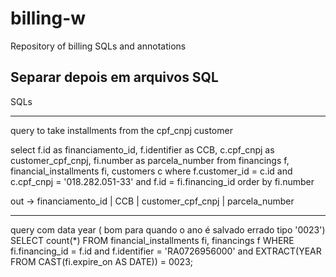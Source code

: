 # billing-w
Repository of billing SQLs and annotations

## Separar depois em arquivos SQL

SQLs

----------------------------------------------------------------------
query to take installments from the cpf_cnpj customer

select f.id as financiamento_id, f.identifier as CCB, c.cpf_cnpj as customer_cpf_cnpj, fi.number as parcela_number from financings f, financial_installments fi, customers c 
    where f.customer_id = c.id and c.cpf_cnpj = '018.282.051-33' and f.id = fi.financing_id order by fi.number
    
out -> financiamento_id | CCB | customer_cpf_cnpj | parcela_number

--------------------------------------------------------------------------------


query com data year ( bom para quando o ano é salvado errado tipo '0023')
SELECT count(*)
FROM financial_installments fi, financings f
WHERE fi.financing_id = f.id and f.identifier = 'RA0726956000'
and EXTRACT(YEAR FROM CAST(fi.expire_on AS DATE)) = 0023;


